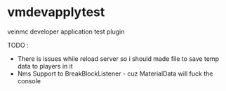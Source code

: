 # vmdevapplytest
veinmc developer application test plugin 


TODO : 

- There is issues while reload server so i should made file to save temp data to players in it
- Nms Support to BreakBlockListener - cuz MaterialData will fuck the console
